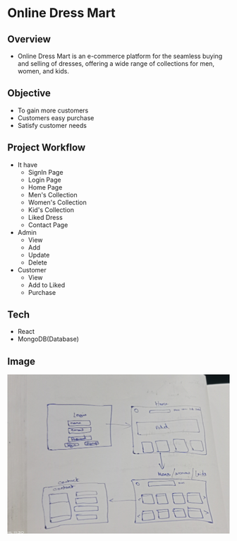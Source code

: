 # **Online Dress Mart**
## Overview
- Online Dress Mart is an e-commerce platform for the seamless buying and selling of dresses, offering a wide range of collections for men, women, and kids.
## Objective
- To gain more customers
- Customers easy purchase
- Satisfy customer needs
## Project Workflow
- It have
  - SignIn Page
  - Login Page
  - Home Page
  - Men's Collection
  - Women's Collection
  - Kid's Collection
  - Liked Dress
  - Contact Page
- Admin
  - View
  - Add
  - Update
  - Delete
- Customer
  - View
  - Add to Liked
  - Purchase
## Tech
  - React
  - MongoDB(Database)
## Image
<img src="./images/dress-wireframe.jpg">